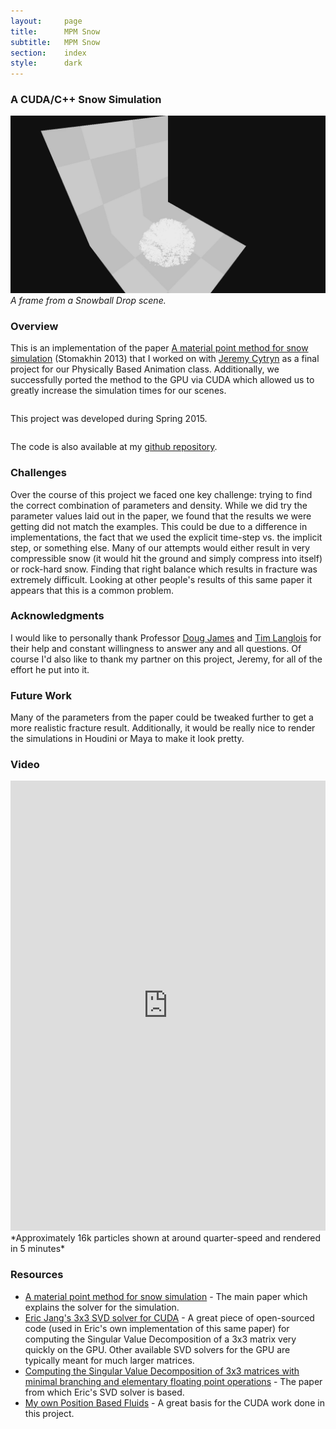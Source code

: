 ```yaml
---
layout:     page
title:      MPM Snow
subtitle:	MPM Snow
section:	index
style:		dark
---
```


### A CUDA/C++ Snow Simulation ###

![A frame from the simulation](../images/snow.png)
*A frame from a Snowball Drop scene.*

### Overview ###
This is an implementation of the paper [A material point method for snow simulation](https://www.math.ucla.edu/~jteran/papers/SSCTS13.pdf) (Stomakhin 2013) that I worked on with [Jeremy Cytryn](http://www.jeremycytryn.com/) as a final project for our Physically Based Animation class. Additionally, we successfully ported the method to the GPU via CUDA which allowed us to greatly increase the simulation times for our scenes.
<pre></pre>
This project was developed during Spring 2015.  
<pre></pre>
The code is also available at my [github repository](https://github.com/JAGJ10/Snow).

### Challenges ###
Over the course of this project we faced one key challenge: trying to find the correct combination of parameters and density. While we did try the parameter values laid out in the paper, we found that the results we were getting did not match the examples. This could be due to a difference in implementations, the fact that we used the explicit time-step vs. the implicit step, or something else. Many of our attempts would either result in very compressible snow (it would hit the ground and simply compress into itself) or rock-hard snow. Finding that right balance which results in fracture was extremely difficult. Looking at other people's results of this same paper it appears that this is a common problem.

### Acknowledgments ###
I would like to personally thank Professor [Doug James](http://www.cs.cornell.edu/~djames/) and [Tim Langlois](http://www.cs.cornell.edu/~langlois/) for their help and constant willingness to answer any and all questions. Of course I'd also like to thank my partner on this project, Jeremy, for all of the effort he put into it.

### Future Work ###
Many of the parameters from the paper could be tweaked further to get a more realistic fracture result. Additionally, it would be really nice to render the simulations in Houdini or Maya to make it look pretty.


### Video ###
<iframe width="100%" height="720" src="https://www.youtube.com/embed/Z9lHpgAtsqg" frameborder="0" allowfullscreen></iframe>
*Approximately 16k particles shown at around quarter-speed and rendered in 5 minutes*

### Resources ###

- [A material point method for snow simulation](https://www.math.ucla.edu/~jteran/papers/SSCTS13.pdf) - The main paper which explains the solver for the simulation.
- [Eric Jang's 3x3 SVD solver for CUDA](https://github.com/ericjang/svd3) - A great piece of open-sourced code (used in Eric's own implementation of this same paper) for computing the Singular Value Decomposition of a 3x3 matrix very quickly on the GPU. Other available SVD solvers for the GPU are typically meant for much larger matrices.
- [Computing the Singular Value Decomposition of 3x3 matrices with minimal branching and elementary floating point operations](http://pages.cs.wisc.edu/~sifakis/papers/SVD_TR1690.pdf) - The paper from which Eric's SVD solver is based.
- [My own Position Based Fluids](http://joelgross.me/projects/pbf.html) - A great basis for the CUDA work done in this project.